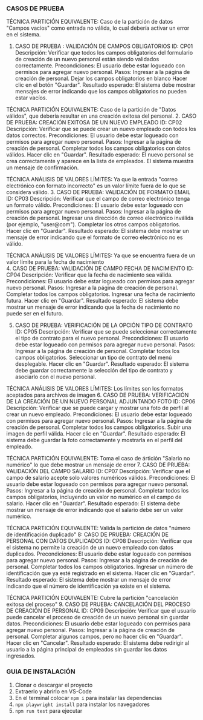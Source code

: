### CASOS DE PRUEBA

TÉCNICA PARTICIÓN EQUIVALENTE: Caso de la partición de datos "Campos vacíos" como entrada no válida, lo cual debería activar un error en el sistema.
1. CASO DE PRUEBA : VALIDACIÓN DE CAMPOS OBLIGATORIOS
	ID: CP01
	Descripción: Verificar que todos los campos obligatorios del formulario de creación de un nuevo personal están siendo validados correctamente.
	Precondiciones: El usuario debe estar logueado con permisos para agregar nuevo personal.
	Pasos:
		Ingresar a la página de creación de personal.
		Dejar los campos obligatorios en blanco
		Hacer clic en el botón "Guardar".
	Resultado esperado: El sistema debe mostrar mensajes de error indicando que los campos obligatorios no pueden estar vacíos.

	
TÉCNICA PARTICIÓN EQUIVALENTE: Caso de la partición de "Datos válidos", que debería resultar en una creación exitosa del personal.
2. CASO DE PRUEBA: CREACIÓN EXITOSA DE UN NUEVO EMPLEADO
	ID: CP02
	Descripción: Verificar que se puede crear un nuevo empleado con todos los datos correctos.
	Precondiciones: El usuario debe estar logueado con permisos para agregar nuevo personal.
	Pasos:
		Ingresar a la página de creación de personal.
		Completar todos los campos obligatorios con datos válidos.
		Hacer clic en "Guardar".
	Resultado esperado: El nuevo personal se crea correctamente y aparece en la lista de empleados. El sistema muestra un mensaje de confirmación.
	
	
TÉCNICA ANÁLISIS DE VALORES LÍMITES: Ya que la entrada "correo electrónico con formato incorrecto" es un valor límite fuera de lo que se considera válido.
3. CASO DE PRUEBA: VALIDACIÓN DE FORMATO EMAIL
	ID: CP03
	Descripción: Verificar que el campo de correo electrónico tenga un formato válido.
	Precondiciones: El usuario debe estar logueado con permisos para agregar nuevo personal.
	Pasos:
		Ingresar a la página de creación de personal.
		Ingresar una dirección de correo electrónico inválida (por ejemplo, "user@com").
		Completar los otros campos obligatorios.
		Hacer clic en "Guardar".
	Resultado esperado: El sistema debe mostrar un mensaje de error indicando que el formato de correo electrónico no es válido.
	
	
TÉCNICA ANÁLISIS DE VALORES LÍMITES: Ya que se encuentra fuera de un valor límite para la fecha de nacimiento	
4. CASO DE PRUEBA: VALIDACIÓN DE CAMPO FECHA DE NACIMIENTO
	ID: CP04
	Descripción: Verificar que la fecha de nacimiento sea válida.
	Precondiciones: El usuario debe estar logueado con permisos para agregar nuevo personal.
	Pasos:
		Ingresar a la página de creación de personal.
		Completar todos los campos obligatorios.
		Ingresar una fecha de nacimiento futura.
		Hacer clic en "Guardar".
	Resultado esperado: El sistema debe mostrar un mensaje de error indicando que la fecha de nacimiento no puede ser en el futuro.
	

5. CASO DE PRUEBA: VERIFICACIÓN DE LA OPCIÓN TIPO DE CONTRATO
	ID: CP05
	Descripción: Verificar que se puede seleccionar correctamente el tipo de contrato para el nuevo personal.
	Precondiciones: El usuario debe estar logueado con permisos para agregar nuevo personal.
	Pasos:
		Ingresar a la página de creación de personal.
		Completar todos los campos obligatorios.
		Seleccionar un tipo de contrato del menú desplegable.
		Hacer clic en "Guardar".
	Resultado esperado: El sistema debe guardar correctamente la selección del tipo de contrato y asociarlo con el nuevo personal.


TÉCNICA ANÁLISIS DE VALORES LÍMITES: Los límites son los formatos aceptados para archivos de imagen
6. CASO DE PRUEBA: VERIFICACIÓN DE LA CREACIÓN DE UN NUEVO PERSONAL ADJUNTANDO FOTO
	ID: CP06
	Descripción: Verificar que se puede cargar y mostrar una foto de perfil al crear un nuevo empleado.
	Precondiciones:  El usuario debe estar logueado con permisos para agregar nuevo personal.
	Pasos:
		Ingresar a la página de creación de personal.
		Completar todos los campos obligatorios.
		Subir una imagen de perfil válida.
		Hacer clic en "Guardar".
	Resultado esperado: El sistema debe guardar la foto correctamente y mostrarla en el perfil del empleado.
	
	
TÉCNICA PARTICIÓN EQUIVALENTE: Toma el caso de ártición "Salario no numérico" lo que debe mostrar un mensaje de error
7. CASO DE PRUEBA: VALIDACIÓN DEL CAMPO SALARIO
	ID: CP07
	Descripción: Verificar que el campo de salario acepte solo valores numéricos válidos.
	Precondiciones: El usuario debe estar logueado con permisos para agregar nuevo personal.
	Pasos:
		Ingresar a la página de creación de personal.
		Completar todos los campos obligatorios, incluyendo un valor no numérico en el campo de salario.
		Hacer clic en "Guardar".
	Resultado esperado: El sistema debe mostrar un mensaje de error indicando que el salario debe ser un valor numérico.


TÉCNICA PARTICIÓN EQUIVALENTE: Valida la partición de datos "número de identificación duplicado"
8: CASO DE PRUEBA: CREACIÓN DE PERSONAL CON DATOS DUPLICADOS
	ID: CP08
	Descripción: Verificar que el sistema no permite la creación de un nuevo empleado con datos duplicados.
	Precondiciones: El usuario debe estar logueado con permisos para agregar nuevo personal.
	Pasos:
		Ingresar a la página de creación de personal.
		Completar todos los campos obligatorios.
		Ingresar un número de identificación que ya esté registrado en el sistema.
		Hacer clic en "Guardar".
	Resultado esperado: El sistema debe mostrar un mensaje de error indicando que el número de identificación ya existe en el sistema.
	
TÉCNICA PARTICIÓN EQUIVALENTE: 	Cubre la partición "cancelación exitosa del proceso"
9. CASO DE PRUEBA: CANCELACIÓN DEL PROCESO DE CREACIÓN DE PERSONAL
	ID: CP09
	Descripción: Verificar que el usuario puede cancelar el proceso de creación de un nuevo personal sin guardar datos.
	Precondiciones: El usuario debe estar logueado con permisos para agregar nuevo personal.
	Pasos:
		Ingresar a la página de creación de personal.
		Completar algunos campos, pero no hacer clic en "Guardar".
		Hacer clic en "Cancelar".
	Resultado esperado: El sistema debe redirigir al usuario a la página principal de empleados sin guardar los datos ingresados.	


### GUIA DE INSTALACIÓN 
1. Clonar o descargar el proyecto
2. Extraerlo y abrirlo en VS-Code
3. En el terminal colocar `npm i` para instalar las dependencias
4. `npx playwright install` para instalar los navegadores
5. `npm run test` para ejecutar 


